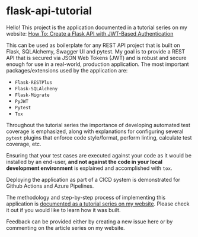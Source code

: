 # flask-api-tutorial

Hello! This project is the application documented in a tutorial series on my website: [How To: Create a Flask API with JWT-Based Authentication](https://aaronluna.dev/series/flask-api-tutorial/overview/)

This can be used as boilerplate for any REST API project that is built on Flask, SQLAlchemy, Swagger UI and pytest. My goal is to provide a REST API that is secured via JSON Web Tokens (JWT) and is robust and secure enough for use in a real-world, production application. The most important packages/extensions used by the application are:

- `Flask-RESTPlus`
- `Flask-SQLAlcheny`
- `Flask-Migrate`
- `PyJWT`
- `Pytest`
- `Tox`

Throughout the tutorial series the importance of developing automated test coverage is emphasized, along with explanations for configuring several `pytest` plugins that enforce code style/format, perform linting, calculate test coverage, etc.

Ensuring that your test cases are executed against your code as it would be installed by an end-user, **and not against the code in your local development environment** is explained and accomplished with `tox`.

Deploying the application as part of a CICD system is demonstrated for Github Actions and Azure Pipelines.

The methodology and step-by-step process of implementing this application is [documented as a tutorial series on my website](https://aaronluna.dev/series/flask-api-tutorial/overview/). Please check it out if you would like to learn how it was built.

Feedback can be provided either by creating a new issue here or by commenting on the article series on my website.
